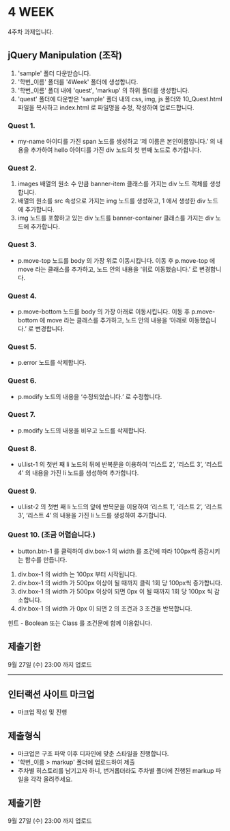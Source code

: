 # 4 WEEK

4주차 과제입니다.

## jQuery Manipulation (조작)

1. 'sample' 폴더 다운받습니다.
2. '학번_이름' 폴더를 '4Week' 폴더에 생성합니다.
3. '학번_이름' 폴더 내에 'quest', 'markup' 의 하위 폴더를 생성합니다.
4. 'quest' 폴더에 다운받은 'sample' 폴더 내의 css, img, js 폴더와 10_Quest.html 파일을 복사하고 index.html 로 파일명을 수정, 작성하여 업로드합니다.

### Quest 1.

- my-name 아이디를 가진 span 노드를 생성하고 ‘제 이름은 본인이름입니다.’ 의 내용을 추가하여 hello 아이디를 가진 div 노드의 첫 번째 노드로 추가합니다.

### Quest 2.

1. images 배열의 원소 수 만큼 banner-item 클래스를 가지는 div 노드 객체를 생성합니다.
2. 배열의 원소를 src 속성으로 가지는 img 노드를 생성하고, 1 에서 생성한 div 노드에 추가합니다.
3. img 노드를 포함하고 있는 div 노드를 banner-container 클래스를 가지는 div 노드에 추가합니다.

### Quest 3.

- p.move-top 노드를 body 의 가장 위로 이동시킵니다. 이동 후 p.move-top 에 move 라는 클래스를 추가하고, 노드 안의 내용을 ‘위로 이동했습니다.’ 로 변경합니다.

### Quest 4.

- p.move-bottom 노드를 body 의 가장 아래로 이동시킵니다. 이동 후 p.move-bottom 에 move 라는 클래스를 추가하고, 노드 안의 내용을 ‘아래로 이동했습니다.’ 로 변경합니다.

### Quest 5.

- p.error 노드를 삭제합니다.

### Quest 6.

- p.modify 노드의 내용을 ‘수정되었습니다.’ 로 수정합니다.

### Quest 7.

- p.modify 노드의 내용을 비우고 노드를 삭제합니다.

### Quest 8.

- ul.list-1 의 첫번 째 li 노드의 뒤에 반복문을 이용하여 ‘리스트 2’, ‘리스트 3’, ‘리스트 4’ 의  내용을 가진 li 노드를 생성하여 추가합니다.

### Quest 9.

- ul.list-2 의 첫번 째 li 노드의 앞에 반복문을 이용하여 ‘리스트 1’, ‘리스트 2’, ‘리스트 3’, ‘리스트 4’ 의  내용을 가진 li 노드를 생성하여 추가합니다.

### Quest 10. (조금 어렵습니다.)

- button.btn-1 를 클릭하여 div.box-1 의 width 를 조건에 따라 100px씩 증감시키는 함수를 만듭니다.
1. div.box-1 의 width 는 100px 부터 시작됩니다.
2. div.box-1 의 width 가 500px 이상이 될 때까지 클릭 1회 당 100px씩 증가합니다.
3. div.box-1 의 width 가 500px 이상이 되면 0px 이 될 때까지 1회 당 100px 씩 감소합니다.
4. div.box-1 의 width 가 0px 이 되면 2 의 조건과 3 조건을 반복합니다.

힌트 - Boolean 또는 Class 를 조건문에 함께 이용합니다.


## 제출기한

9월 27일 (수) 23:00 까지 업로드

<hr/>

## 인터랙션 사이트 마크업

- 마크업 작성 및 진행

## 제출형식

- 마크업은 구조 파악 이후 디자인에 맞춘 스타일을 진행합니다.
- '학번_이름 > markup' 폴더에 업로드하여 제출
- 주차별 히스토리를 남기고자 하니, 번거롭더라도 주차별 폴더에 진행된 markup 파일을 각각 올려주세요.

## 제출기한

9월 27일 (수) 23:00 까지 업로드